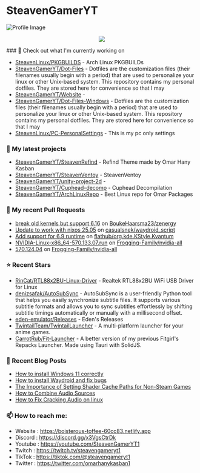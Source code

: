 # SteavenGamerYT
![Profile Image](https://avatars.githubusercontent.com/u/62666559?v=4)

<p align="center"><a href="https://github.com/anuraghazra/github-readme-stats">
  <img align="center" src="https://github-readme-stats.vercel.app/api?username=SteavenGamerYT&show_icons=true&theme=tokyonight" />
</a></p>
### 👷 Check out what I'm currently working on

- [SteavenLinux/PKGBUILDS](https://github.com/SteavenLinux/PKGBUILDS) - Arch Linux PKGBUILDs
- [SteavenGamerYT/Dot-Files](https://github.com/SteavenGamerYT/Dot-Files) -   Dotfiles are the customization files (their filenames usually begin with a period) that are used to personalize your linux or other Unix-based system. This repository contains my personal dotfiles. They are stored here for convenience so that I may
- [SteavenGamerYT/Website](https://github.com/SteavenGamerYT/Website) - 
- [SteavenGamerYT/Dot-Files-Windows](https://github.com/SteavenGamerYT/Dot-Files-Windows) -   Dotfiles are the customization files (their filenames usually begin with a period) that are used to personalize your linux or other Unix-based system. This repository contains my personal dotfiles. They are stored here for convenience so that I may
- [SteavenLinux/PC-PersonalSettings](https://github.com/SteavenLinux/PC-PersonalSettings) - This is my pc only settings
### 🌱 My latest projects

- [SteavenGamerYT/SteavenRefind](https://github.com/SteavenGamerYT/SteavenRefind) - Refind Theme made by Omar Hany Kasban
- [SteavenGamerYT/SteavenVentoy](https://github.com/SteavenGamerYT/SteavenVentoy) - SteavenVentoy
- [SteavenGamerYT/unity-project-2d](https://github.com/SteavenGamerYT/unity-project-2d) - 
- [SteavenGamerYT/Cuphead-decomp](https://github.com/SteavenGamerYT/Cuphead-decomp) - Cuphead Decompilation
- [SteavenGamerYT/ArchLinuxRepo](https://github.com/SteavenGamerYT/ArchLinuxRepo) - Best Linux repo for Omar Packages
### 🔨 My recent Pull Requests

- [break old kernels but support 6.16](https://github.com/BoukeHaarsma23/zenergy/pull/17) on [BoukeHaarsma23/zenergy](https://github.com/BoukeHaarsma23/zenergy)
- [Update to work with nixos 25.05](https://github.com/casualsnek/waydroid_script/pull/233) on [casualsnek/waydroid_script](https://github.com/casualsnek/waydroid_script)
- [Add support for 6.9 runtime](https://github.com/flathub/org.kde.KStyle.Kvantum/pull/43) on [flathub/org.kde.KStyle.Kvantum](https://github.com/flathub/org.kde.KStyle.Kvantum)
- [NVIDIA-Linux-x86_64-570.133.07.run](https://github.com/Frogging-Family/nvidia-all/pull/286) on [Frogging-Family/nvidia-all](https://github.com/Frogging-Family/nvidia-all)
- [570.124.04](https://github.com/Frogging-Family/nvidia-all/pull/285) on [Frogging-Family/nvidia-all](https://github.com/Frogging-Family/nvidia-all)
### ⭐ Recent Stars

- [RinCat/RTL88x2BU-Linux-Driver](https://github.com/RinCat/RTL88x2BU-Linux-Driver) - Realtek RTL88x2BU WiFi USB Driver for Linux
- [denizsafak/AutoSubSync](https://github.com/denizsafak/AutoSubSync) - AutoSubSync is a user-friendly Python tool that helps you easily synchronize subtitle files. It supports various subtitle formats and allows you to sync subtitles effortlessly by shifting subtitle timings automatically or manually with a millisecond offset.
- [eden-emulator/Releases](https://github.com/eden-emulator/Releases) - Eden&#39;s Releases
- [TwintailTeam/TwintailLauncher](https://github.com/TwintailTeam/TwintailLauncher) - A multi-platform launcher for your anime games.
- [CarrotRub/Fit-Launcher](https://github.com/CarrotRub/Fit-Launcher) - A better version of my previous Fitgirl&#39;s Repacks Launcher. Made using Tauri with SolidJS.
### 📰 Recent Blog Posts

- [How to install Windows 11 correctly](https://boisterous-toffee-60cc83.netlify.app/how-to-install-windows-11-correctly/)
- [How to install Waydroid and fix bugs](https://boisterous-toffee-60cc83.netlify.app/how-to-install-waydroid-and-fix-bugs/)
- [The Importance of Setting Shader Cache Paths for Non-Steam Games](https://boisterous-toffee-60cc83.netlify.app/shader-cache/)
- [How to Combine Audio Sources](https://boisterous-toffee-60cc83.netlify.app/how-to-combine-audio-sources/)
- [How to Fix Cracking Audio on linux](https://boisterous-toffee-60cc83.netlify.app/how-to-fix-cracking-audio-on-linux/)
### 📫 How to reach me:
  - Website   : <https://boisterous-toffee-60cc83.netlify.app>
  - Discord   : <https://discord.gg/x3VgsCtrDk>
  - Youtube   : <https://youtube.com/SteavenGamerYT1>
  - Twitch    : <https://twitch.tv/steavengameryt1>
  - TikTok    : <https://tiktok.com/@steavengameryt1>
  - Twitter   : <https://twitter.com/omarhanykasban1>
